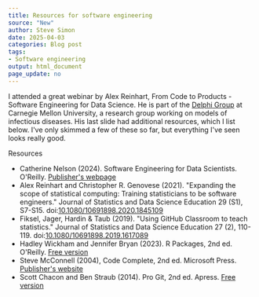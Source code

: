 ```yaml
---
title: Resources for software engineering
source: "New"
author: Steve Simon
date: 2025-04-03
categories: Blog post
tags:
- Software engineering
output: html_document
page_update: no
---
```


I attended a great webinar by Alex Reinhart, From Code to Products - Software Engineering for Data Science. He is part of the [Delphi Group][ref-delphi-nodate] at Carnegie Mellon University, a research group working on models of infectious diseases. His last slide had additional resources, which I list below. I've only skimmed a few of these so far, but everything I've seen looks really good.

<!---more--->

Resources

-   Catherine Nelson (2024). Software Engineering for Data Scientists. O'Reilly. [Publisher's webpage][ref-nelson-2024]
-   Alex Reinhart and Christopher R. Genovese (2021). "Expanding the scope of statistical computing: Training statisticians to be software engineers." Journal of Statistics and Data Science Education 29 (S1), S7-S15. doi:[10.1080/10691898.2020.1845109][ref-reinhart-2021]
-   Fiksel, Jager, Hardin & Taub (2019). "Using GitHub Classroom to teach statistics." Journal of Statistics and Data Science Education 27 (2), 110-119.
doi:[10.1080/10691898.2019.1617089][ref-fiksel-2019]
-   Hadley Wickham and Jennifer Bryan (2023). R Packages, 2nd ed. O'Reilly. [Free version][ref-wickham-2023]
-   Steve McConnell (2004), Code Complete, 2nd ed. Microsoft Press. [Publisher's website][ref-mcconnell-2004]
-   Scott Chacon and Ben Straub (2014). Pro Git, 2nd ed. Apress. [Free version][ref-chacon-2014]

[ref-chacon-2014]: https://git-scm.com/book/en/v2
[ref-delphi-nodate]: https://delphi.cmu.edu/
[ref-fiksel-2019]: https://dx.doi.org/10.1080/10691898.2019.1617089
[ref-mcconnell-2004]: https://www.microsoftpressstore.com/store/code-complete-9780735619678
[ref-nelson-2024]: https://www.oreilly.com/library/view/software-engineering-for/9781098136192/
[ref-reinhart-2021]: https://dx.doi.org/10.1080/10691898.2020.1845109
[ref-wickham-2023]: https://r-pkgs.org/
